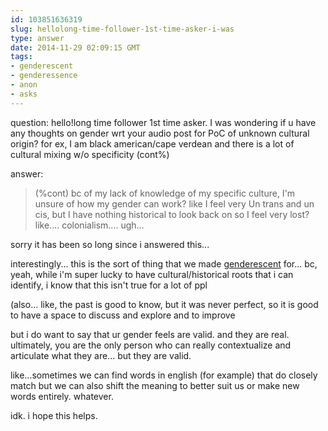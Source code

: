 ```yaml
---
id: 103851636319
slug: hellolong-time-follower-1st-time-asker-i-was
type: answer
date: 2014-11-29 02:09:15 GMT
tags:
- genderescent
- genderessence
- anon
- asks
---
```

question: hello!long time follower 1st time asker. I was wondering if u have any thoughts on gender wrt your audio post for PoC of unknown cultural origin? for ex,  I am black american/cape verdean and there is a lot of cultural mixing w/o specificity (cont%)

answer: <blockquote>
<p><span>(%cont) bc of my lack of knowledge of my specific culture, I'm unsure of how my gender can work? like I feel very Un trans and un cis, but I have nothing historical to look back on so I feel very lost? like.... colonialism.... ugh...</span></p>
</blockquote>
<p>sorry it has been so long since i answered this...</p>
<p>interestingly... this is the sort of thing that we made <a href="http://genderescent.tumblr.com/">genderescent</a> for... bc, yeah, while i'm super lucky to have cultural/historical roots that i can identify, i know that this isn't true for a lot of ppl</p>
<p>(also... like, the past is good to know, but it was never perfect, so it is good to have a space to discuss and explore and to improve</p>
<p>but i do want to say that ur gender feels are valid. and they are real. ultimately, you are the only person who can really contextualize and articulate what they are... but they are valid.</p>
<p>like...sometimes we can find words in english (for example) that do closely match but we can also shift the meaning to better suit us or make new words entirely. whatever.</p>
<p>idk. i hope this helps.</p>